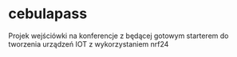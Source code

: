 # cebulapass
Projek wejściówki na konferencje z będącej gotowym starterem do tworzenia urządzeń IOT z wykorzystaniem nrf24

